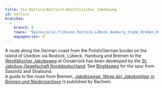 ```yaml
---
title: Via Baltica/Baltisch-Westfälischer Jakobsweg
id: baltica
branches:
  -
    branch: 0
    towns: "Świnoujście,Tribsees,Rostock,Lübeck,Hamburg,Stade,Bremen,Osnabrück"
    mapagencies: d
---
```


A route along the German coast from the Polish/German border on the island of Usedom via Rostock, Lübeck, Hamburg and Bremen to the [Westfälischer Jakobsweg][0] at Osnabrück has been developed by the [St. Jakobus-Gesellschaft Norddeutschland][1]. See [Birgittaweg][2] for the spur from Sassnitz and Stralsund.  
A guide to the route from Bremen, [_Jakobswege: Wege der Jakobspilger in Bremen und Niedersachsen_][3] is published by Bachem.

[0]: westfalen.html
[1]: http://www.jakobswege-norddeutschland.de/
[2]: birgitta.html
[3]: http://www.amazon.de/exec/obidos/ASIN/376162171X/europaischefe-21
